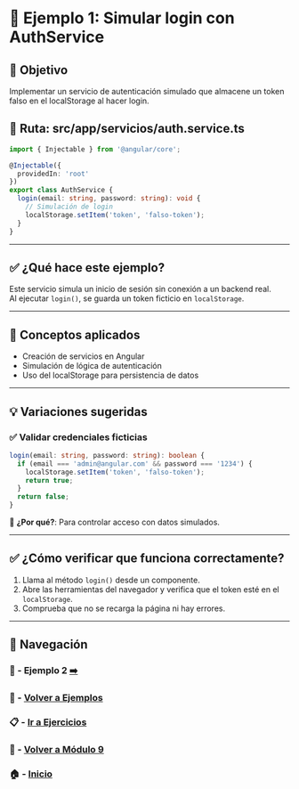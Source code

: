 # 🧪 Ejemplo 1: Simular login con AuthService

## 🎯 Objetivo
Implementar un servicio de autenticación simulado que almacene un token falso en el localStorage al hacer login.

## 📁 Ruta: src/app/servicios/auth.service.ts
```ts
import { Injectable } from '@angular/core';

@Injectable({
  providedIn: 'root'
})
export class AuthService {
  login(email: string, password: string): void {
    // Simulación de login
    localStorage.setItem('token', 'falso-token');
  }
}
```

---

## ✅ ¿Qué hace este ejemplo?
Este servicio simula un inicio de sesión sin conexión a un backend real.  
Al ejecutar `login()`, se guarda un token ficticio en `localStorage`.

---

## 🧠 Conceptos aplicados

- Creación de servicios en Angular
- Simulación de lógica de autenticación
- Uso del localStorage para persistencia de datos

---

## 💡 Variaciones sugeridas

### ✅ Validar credenciales ficticias

```ts
login(email: string, password: string): boolean {
  if (email === 'admin@angular.com' && password === '1234') {
    localStorage.setItem('token', 'falso-token');
    return true;
  }
  return false;
}
```

📌 **¿Por qué?**: Para controlar acceso con datos simulados.

---

## ✅ ¿Cómo verificar que funciona correctamente?

1. Llama al método `login()` desde un componente.
2. Abre las herramientas del navegador y verifica que el token esté en el `localStorage`.
3. Comprueba que no se recarga la página ni hay errores.

---

## 🔁 Navegación
### 🧪 - Ejemplo 2 [➡️](./Ejemplo_2.md)
### 🧪 - [Volver a Ejemplos](../README.md)
### 📋 - [Ir a Ejercicios](../../Ejercicios/README.md)
### 📘 - [Volver a Módulo 9](../../Modulo_9.md)
### 🏠 - [Inicio](../../../README.md)


